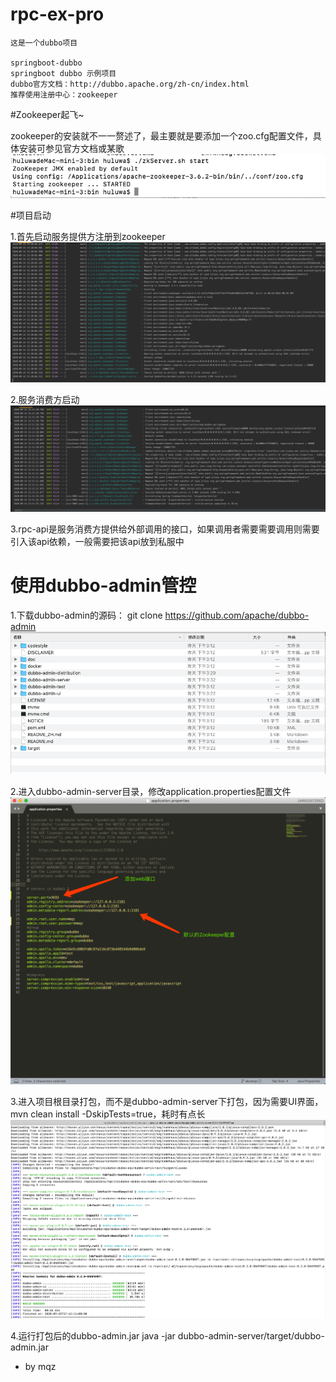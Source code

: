 # rpc-ex-pro
    这是一个dubbo项目
    
    springboot-dubbo
    springboot dubbo 示例项目
    dubbo官方文档：http://dubbo.apache.org/zh-cn/index.html
    推荐使用注册中心：zookeeper
    
    
    
#Zookeeper起飞~

zookeeper的安装就不一一赘述了，最主要就是要添加一个zoo.cfg配置文件，具体安装可参见官方文档或某歌
![启动zk的server端](images/zookeeper-server-start.jpg)


#项目启动

1.首先启动服务提供方注册到zookeeper
![提供方](images/producer-start.jpg)

2.服务消费方启动
![消费方](images/consumer-start.jpg)

3.rpc-api是服务消费方提供给外部调用的接口，如果调用者需要需要调用则需要引入该api依赖，一般需要把该api放到私服中



    
# 使用dubbo-admin管控
1.下载dubbo-admin的源码： git clone https://github.com/apache/dubbo-admin
![目录结构](images/dubbo-admin-目录结构.jpg)



2.进入dubbo-admin-server目录，修改application.properties配置文件
![修改配置](images/dubbo-admin-application-配置.jpg)


3.进入项目根目录打包，而不是dubbo-admin-server下打包，因为需要UI界面， mvn clean install -DskipTests=true，耗时有点长
![打包构建](images/dubbo-admin-server-打包.jpg)


4.运行打包后的dubbo-admin.jar  java -jar dubbo-admin-server/target/dubbo-admin.jar





- by mqz







    
